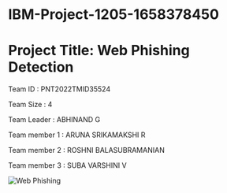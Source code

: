 # IBM-Project-1205-1658378450


# Project Title: Web Phishing Detection

Team ID : PNT2022TMID35524

Team Size : 4

Team Leader : ABHINAND G 

Team member 1 : ARUNA SRIKAMAKSHI R

Team member 2 : ROSHNI BALASUBRAMANIAN

Team member 3 : SUBA VARSHINI V


<img src="https://www.wizlynxgroup.com/news/wp-content/uploads/2020/08/test2-1024x288.jpg" alt="Web Phishing">


